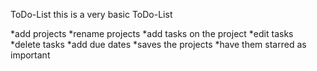 ToDo-List 
this is a very basic ToDo-List

*add projects *rename projects 
*add tasks on the project 
*edit tasks *delete tasks 
*add due dates 
*saves the projects 
*have them starred as important
